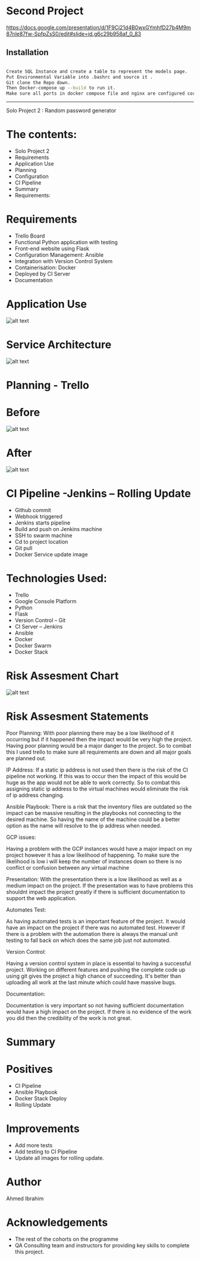# Second Project
https://docs.google.com/presentation/d/1F9Cj21d4B0wxGYmhfD27b4M9m87nle87fw-SpfpZsS0/edit#slide=id.g6c29b958af_0_83



## Installation
```bash

Create SQL Instance and create a table to represent the models page.
Put Environmental Variable into .bashrc and source it .
Git clone the Repo down. 
Then Docker-compose up --build to run it. 
Make sure all ports in docker compose file and nginx are configured correctly. 

```
-------------------------------------------------

Solo Project 2 : Random password generator

# The contents:

- Solo Project 2
- Requirements
- Application Use
- Planning
- Configuration
- CI Pipeline
- Summary
- Requirements:

# Requirements

- Trello Board
- Functional Python application with testing
- Front-end website using Flask
- Configuration Management: Ansible
- Integration with Version Control System
- Containerisation: Docker
- Deployed by CI Server
- Documentation

# Application Use

![alt text](https://github.com/AIbrahimQA/new_project/blob/master/documentation/User%20case.png)

# Service Architecture

![alt text](https://github.com/AIbrahimQA/new_project/blob/master/documentation/Service%20architecture.jpg)


# Planning - Trello
# Before

![alt text](https://github.com/AIbrahimQA/new_project/blob/master/documentation/Before%20Trello.png)

# After

![alt text](https://github.com/AIbrahimQA/new_project/blob/master/documentation/Trello%20Board%20-%20After.png)


# CI Pipeline -Jenkins – Rolling Update

- Github commit
-	Webhook triggered
-	Jenkins starts pipeline
-	Build and push on Jenkins machine
-	SSH to swarm machine
-	Cd to project location
- Git pull
-	Docker Service update image


# Technologies Used:

- Trello
- Google Console Platform
- Python
- Flask
- Version Control – Git
- CI Server – Jenkins
- Ansible
- Docker
- Docker Swarm
- Docker Stack

# Risk Assesment Chart 

![alt text](https://github.com/AIbrahimQA/new_project/blob/master/documentation/Risk%20Assesment%20Screenshot%20for%20md.png)

 
# Risk Assesment Statements 

Poor Planning:
With poor planning there may be a low likelihood of it occurring but if it happened then the impact would be very high the project. Having poor planning would be a major danger to the project. So to combat this I used trello to make sure all requirements are down and all major goals are planned out.

IP Address:
If a static ip address is not used then there is the risk of the CI pipeline not working. If this was to occur then the impact of this would be huge as the app would not be able to work correctly. So to combat this assigning static ip address to the virtual machines would eliminate the risk of ip address changing.

Ansible Playbook:
There is a risk that the inventory files are outdated so the impact can be massive resulting in the playbooks not connecting to the desired machine. So having the name of the machine could be a better option as the name will resolve to the ip address when needed.

GCP issues:

Having a problem with the GCP instances would have a major impact on my project however it has a low likelihood of happening. To make sure the likelihood is low i will keep the number of instances down so there is no conflict or confusion between any virtual machine


Presentation:
With the presentation there is a low likelihood as well as a medium impact on the project. If the presentation was to have problems this shouldnt impact the project greatly if there is sufficient documentation to support the web application.


Automates Test:

As having automated tests is an important feature of the project. It would have an impact on the project if there was no automated test. However if there is a problem with the automation there is always the manual unit testing to fall back on which does the same job just not automated.


Version Control:

Having a version control system in place is essential to having a successful project. Working on different features and pushing the complete code up using git gives the project a high chance of succeeding. It's better than uploading all work at the last minute which could have massive bugs.


Documentation:

Documentation is very important so not having sufficient documentation would have a high impact on the project. If there is no evidence of the work you did then the credibility of the work is not great.



# Summary

# Positives

- CI Pipeline
- Ansible Playbook
- Docker Stack Deploy
- Rolling Update

# Improvements

- Add more tests
- Add testing to CI Pipeline
- Update all images for rolling update.

# Author

Ahmed Ibrahim


# Acknowledgements
- The rest of the cohorts on the programme
- QA Consulting team and instructors for providing key skills to complete this project.


